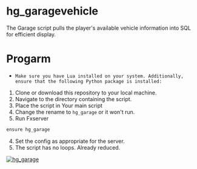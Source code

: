 # hg_garagevehicle
The Garage script pulls the player's available vehicle information into SQL for efficient display.

# Progarm 
- `Make sure you have Lua installed on your system. Additionally, ensure that the following Python package is installed:`
  
1. Clone or download this repository to your local machine.
2. Navigate to the directory containing the script.
3. Place the script in Your main script
4. Change the rename to `hg_garage` or it won't run.
5. Run Fxserver 
```bash
ensure hg_garage
```
4. Set the config as appropriate for the server.
5. The script has no loops. Already reduced.



[![hg_garage](https://img5.pic.in.th/file/secure-sv1/image243d2f43f1a1855f.png)](https://cdn.discordapp.com/attachments/1071649304013451355/1151774774805143623/Microsoft_Teams_2023.09.14_-_13.39.18.01.mp4?ex=66feea19&is=66fd9899&hm=574a0855cacc5f175be6490dd3dfecfdabb6d3bbf33f9a988fe1d42a26e186e0&)
